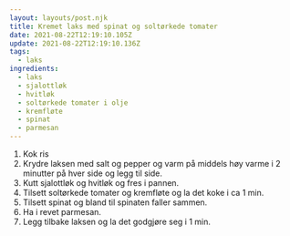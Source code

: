 ```yaml
---
layout: layouts/post.njk
title: Kremet laks med spinat og soltørkede tomater
date: 2021-08-22T12:19:10.105Z
update: 2021-08-22T12:19:10.136Z
tags:
  - laks
ingredients:
  - laks
  - sjalottløk
  - hvitløk
  - soltørkede tomater i olje
  - kremfløte
  - spinat
  - parmesan
---
```

1. Kok ris
2. Krydre laksen med salt og pepper og varm på middels høy varme i 2 minutter på hver side og legg til side.
3. Kutt sjalottløk og hvitløk og fres i pannen.
4. Tilsett soltørkede tomater og kremfløte og la det koke i ca 1 min.
5. Tilsett spinat og bland til spinaten faller sammen.
6. Ha i revet parmesan.
7. Legg tilbake laksen og la det godgjøre seg i 1 min.